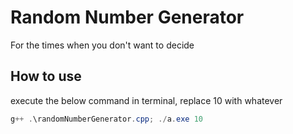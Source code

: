 # Random Number Generator

For the times when you don't want to decide

## How to use

execute the below command in terminal, replace 10 with whatever

```powershell
g++ .\randomNumberGenerator.cpp; ./a.exe 10
```